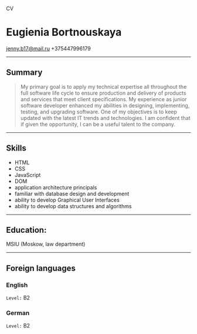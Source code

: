 CV
# Eugienia Bortnouskaya
jenny.b17@mail.ru
+375447996179

________________

## Summary
>My primary goal is to apply my technical expertise all throughout the full software life cycle to ensure production and delivery of products and services that meet client specifications. My experience as junior software developer enhanced my abilities in designing, implementing, testing, and upgrading software. One of my objectives is to keep updated with the latest IT trends and technologies. I am confident that if given the opportunity, I can be a useful talent to the company.

________________
## Skills
- HTML 
 - CSS 
 - JavaScript 
 - DOM  
 - application architecture principals
 - familiar with database design and development
 - ability to develop Graphical User Interfaces
 - ability to develop data structures and algorithms

________________
## Education:
MSIU (Moskow, law department)
________________
## Foreign languages

### English

`Level:`
B2
### German

`Level:`
B2
